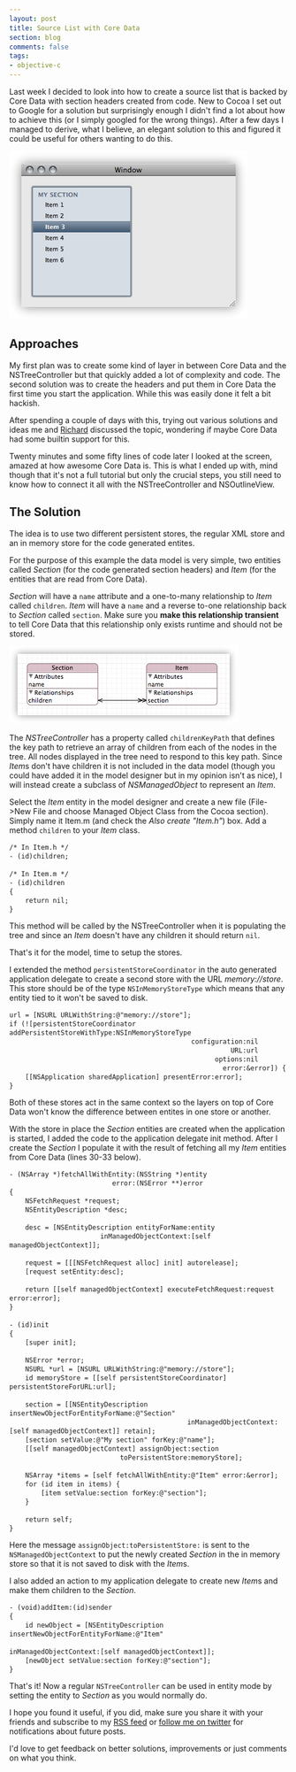 ```yaml
---
layout: post
title: Source List with Core Data
section: blog
comments: false
tags:
- objective-c
---
```

Last week I decided to look into how to create a source list that is backed by Core Data with section headers created from code. New to Cocoa I set out to Google for a solution but surprisingly enough I didn't find a lot about how to achieve this (or I simply googled for the wrong things). After a few days I managed to derive, what I believe, an elegant solution to this and figured it could be useful for others wanting to do this.

![The planned source list](/images/posts/sl-cd-result.png)

Approaches
----------
My first plan was to create some kind of layer in between Core Data and the NSTreeController but that quickly added a lot of complexity and code. The second solution was to create the headers and put them in Core Data the first time you start the application. While this was easily done it felt a bit hackish.

After spending a couple of days with this, trying out various solutions and ideas me and [Richard](http://twitter.com/rhult) discussed the topic, wondering if maybe Core Data had some builtin support for this.

Twenty minutes and some fifty lines of code later I looked at the screen, amazed at how awesome Core Data is. This is what I ended up with, mind though that it's not a full tutorial but only the crucial steps, you still need to know how to connect it all with the NSTreeController and NSOutlineView.

The Solution
------------
The idea is to use two different persistent stores, the regular XML store and an in memory store for the code generated entites.

For the purpose of this example the data model is very simple, two entities called *Section* (for the code generated section headers) and *Item* (for the entities that are read from Core Data).

*Section* will have a `name` attribute and a one-to-many relationship to *Item* called `children`. *Item* will have a `name` and a reverse to-one relationship back to *Section* called `section`. Make sure you **make this relationship transient** to tell Core Data that this relationship only exists runtime and should not be stored.

![The data model](/images/posts/sl-cd-datamodel1.png)

The *NSTreeController* has a property called `childrenKeyPath` that defines the key path to retrieve an array of children from each of the nodes in the tree. All nodes displayed in the tree need to respond to this key path. Since *Item*s don't have children it is not included in the data model (though you could have added it in the model designer but in my opinion isn't as nice), I will instead create a subclass of *NSManagedObject* to represent an *Item*.

Select the *Item* entity in the model designer and create a new file (File->New File and choose Managed Object Class from the Cocoa section). Simply name it Item.m (and check the *Also create "Item.h"*) box. Add a method `children` to your *Item* class.

```objc
/* In Item.h */
- (id)children;

/* In Item.m */
- (id)children
{
    return nil;
}
```

This method will be called by the NSTreeController when it is populating the tree and since an *Item* doesn't have any children it should return `nil`.

That's it for the model, time to setup the stores.

I extended the method `persistentStoreCoordinator` in the auto generated application delegate to create a second store with the URL _memory://store_. This store should be of the type `NSInMemoryStoreType` which means that any entity tied to it won't be saved to disk.

```objc
url = [NSURL URLWithString:@"memory://store"];
if (![persistentStoreCoordinator addPersistentStoreWithType:NSInMemoryStoreType
                                              configuration:nil
                                                        URL:url
                                                    options:nil
                                                      error:&error]) {
    [[NSApplication sharedApplication] presentError:error];
}
```

Both of these stores act in the same context so the layers on top of Core Data won't know the difference between entites in one store or another.

With the store in place the *Section* entities are created when the application is started, I added the code to the application delegate init method. After I create the *Section* I populate it with the result of fetching all my *Item* entities from Core Data (lines 30-33 below).

```objc
- (NSArray *)fetchAllWithEntity:(NSString *)entity
                          error:(NSError **)error
{
    NSFetchRequest *request;
    NSEntityDescription *desc;

    desc = [NSEntityDescription entityForName:entity
                       inManagedObjectContext:[self managedObjectContext]];

    request = [[[NSFetchRequest alloc] init] autorelease];
    [request setEntity:desc];

    return [[self managedObjectContext] executeFetchRequest:request error:error];
}

- (id)init
{
    [super init];

    NSError *error;
    NSURL *url = [NSURL URLWithString:@"memory://store"];
    id memoryStore = [[self persistentStoreCoordinator] persistentStoreForURL:url];

    section = [[NSEntityDescription insertNewObjectForEntityForName:@"Section"
                                             inManagedObjectContext:[self managedObjectContext]] retain];
    [section setValue:@"My section" forKey:@"name"];
    [[self managedObjectContext] assignObject:section
                            toPersistentStore:memoryStore];

    NSArray *items = [self fetchAllWithEntity:@"Item" error:&error];
    for (id item in items) {
        [item setValue:section forKey:@"section"];
    }

    return self;
}
```

Here the message `assignObject:toPersistentStore:` is sent to the `NSManagedObjectContext` to put the newly created *Section* in the in memory store so that it is not saved to disk with the *Item*s.

I also added an action to my application delegate to create new *Item*s and make them children to the *Section*.

```objc
- (void)addItem:(id)sender
{
    id newObject = [NSEntityDescription insertNewObjectForEntityForName:@"Item"
                                                 inManagedObjectContext:[self managedObjectContext]];
    [newObject setValue:section forKey:@"section"];
}
```

That's it! Now a regular `NSTreeController` can be used in entity mode by setting the entity to _Section_ as you would normally do.

I hope you found it useful, if you did, make sure you share it with your friends and subscribe to my [RSS feed](http://hallski.org/atom.xml) or [follow me on twitter](http://twitter.com/mhallendal) for notifications about future posts.

I'd love to get feedback on better solutions, improvements or just comments on what you think.

